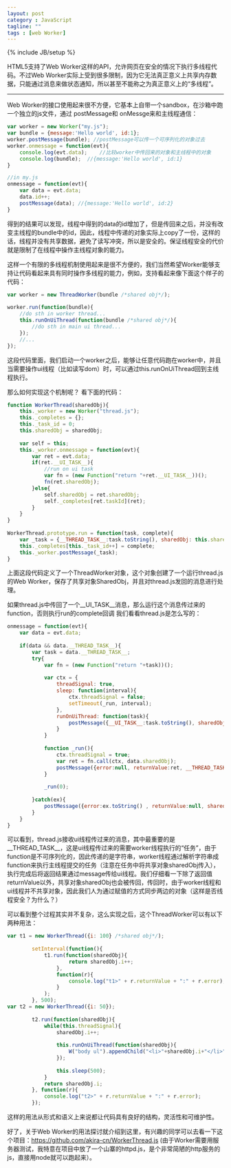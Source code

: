 ```yaml
---
layout: post
category : JavaScript
tagline: ""
tags : [web Worker]
---
```

{% include JB/setup %}

HTML5支持了Web Worker这样的API，允许网页在安全的情况下执行多线程代码。不过Web Worker实际上受到很多限制，因为它无法真正意义上共享内存数据，只能通过消息来做状态通知，所以甚至不能称之为真正意义上的“多线程”。

---

Web Worker的接口使用起来很不方便，它基本上自带一个sandbox，在沙箱中跑一个独立的js文件，通过 postMessage和 onMessge来和主线程通信：

<!--more-->

```js
var worker = new Worker("my.js");
var bundle = {message:'Hello world', id:1};
worker.postMessage(bundle); //postMessage可以传一个可序列化的对象过去
worker.onmessage = function(evt){
    console.log(evt.data);    //比较worker中传回来的对象和主线程中的对象
    console.log(bundle);  //{message:'Hello world', id:1}
}
```

```js
//in my.js
onmessage = function(evt){
    var data = evt.data;
    data.id++;
    postMessage(data); //{message:'Hello world', id:2}
}
```

得到的结果可以发现，线程中得到的data的id增加了，但是传回来之后，并没有改变主线程的bundle中的id，因此，线程中传递的对象实际上copy了一份，这样的话，线程并没有共享数据，避免了读写冲突，所以是安全的。保证线程安全的代价就是限制了在线程中操作主线程对象的能力。

这样一个有限的多线程机制使用起来是很不方便的，我们当然希望Worker能够支持让代码看起来具有同时操作多线程的能力，例如，支持看起来像下面这个样子的代码：

```js
var worker = new ThreadWorker(bundle /*shared obj*/);
 
worker.run(function(bundle){
    //do sth in worker thread...
    this.runOnUiThread(function(bundle /*shared obj*/){
        //do sth in main ui thread...
    });
    //...
});
```

这段代码里面，我们启动一个worker之后，能够让任意代码跑在worker中，并且当需要操作ui线程（比如读写dom）时，可以通过this.runOnUiThread回到主线程执行。

那么如何实现这个机制呢？ 看下面的代码：

```js
function WorkerThread(sharedObj){
    this._worker = new Worker("thread.js");
    this._completes = {};
    this._task_id = 0;
    this.sharedObj = sharedObj;
 
    var self = this;
    this._worker.onmessage = function(evt){
        var ret = evt.data;
        if(ret.__UI_TASK__){
            //run on ui task
            var fn = (new Function("return "+ret.__UI_TASK__))();
            fn(ret.sharedObj);
        }else{
            self.sharedObj = ret.sharedObj;
            self._completes[ret.taskId](ret);
        }
    }
}
 
WorkerThread.prototype.run = function(task, complete){
    var _task = {__THREAD_TASK__:task.toString(), sharedObj: this.sharedObj, taskId: this._task_id};
    this._completes[this._task_id++] = complete;
    this._worker.postMessage(_task);
}
```

上面这段代码定义了一个ThreadWorker对象，这个对象创建了一个运行thread.js的Web Worker，保存了共享对象SharedObj，并且对thread.js发回的消息进行处理。

如果thread.js中传回了一个__UI_TASK__消息，那么运行这个消息传过来的function，否则执行run的complete回调
我们看看thread.js是怎么写的：

```js
onmessage = function(evt){
    var data = evt.data;
 
    if(data && data.__THREAD_TASK__){
        var task = data.__THREAD_TASK__;
        try{
            var fn = (new Function("return "+task))();
 
            var ctx = {
                threadSignal: true,
                sleep: function(interval){
                    ctx.threadSignal = false;
                    setTimeout(_run, interval);
                },
                runOnUiThread: function(task){
                    postMessage({__UI_TASK__:task.toString(), sharedObj:data.sharedObj});
                }
            }
 
            function _run(){
                ctx.threadSignal = true;
                var ret = fn.call(ctx, data.sharedObj);
                postMessage({error:null, returnValue:ret, __THREAD_TASK__:task, sharedObj:data.sharedObj, taskId: data.taskId});
            }
 
            _run(0);
 
        }catch(ex){
            postMessage({error:ex.toString() , returnValue:null, sharedObj: data.sharedObj});
        }
    }
}
```

可以看到，thread.js接收ui线程传过来的消息，其中最重要的是__THREAD_TASK__，这是ui线程传过来的需要worker线程执行的“任务”，由于function是不可序列化的，因此传递的是字符串，worker线程通过解析字符串成function来执行主线程提交的任务（注意在任务中将共享对象sharedObj传入），执行完成后将返回结果通过message传给ui线程。我们仔细看一下除了返回值returnValue以外，共享对象sharedObj也会被传回，传回时，由于worker线程和ui线程并不共享对象，因此我们人为通过赋值的方式同步两边的对象（这样是否线程安全？为什么？）

可以看到整个过程其实并不复杂，这么实现之后，这个ThreadWorker可以有以下两种用法：

```js
var t1 = new WorkerThread({i: 100} /*shared obj*/);
 
        setInterval(function(){
            t1.run(function(sharedObj){
                    return sharedObj.i++;
                },
                function(r){
                    console.log("t1>" + r.returnValue + ":" + r.error);
                }
            );
        }, 500);
var t2 = new WorkerThread({i: 50});
       
        t2.run(function(sharedObj){   
            while(this.threadSignal){
                sharedObj.i++;
 
                this.runOnUiThread(function(sharedObj){
                    W("body ul").appendChild("<li>"+sharedObj.i+"</li>");
                });
               
                this.sleep(500);
            }
            return sharedObj.i;
        }, function(r){
            console.log("t2>" + r.returnValue + ":" + r.error);
        });
```

这样的用法从形式和语义上来说都让代码具有良好的结构，灵活性和可维护性。

好了，关于Web Worker的用法探讨就介绍到这里，有兴趣的同学可以去看一下这个项目：https://github.com/akira-cn/WorkerThread.js (由于Worker需要用服务器测试，我特意在项目中放了一个山寨的httpd.js，是个非常简陋的http服务的js，直接用node就可以跑起来）。


